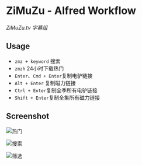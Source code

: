 # ZiMuZu - Alfred Workflow

*ZiMuZu.tv 字幕组*


## Usage

+ `zmz + keyword` 搜索
+ `zmzh` 24小时下载热门
+ `Enter`、`Cmd + Enter`复制电驴链接 
+ `Alt + Enter` 复制磁力链接
+ `Ctrl + Enter`复制全季所有电驴链接
+ `Shift + Enter`复制全集所有磁力链接


## Screenshot

![热门](github.com/norlight/zimuzu-go/screenshot/zmzh.png)

![搜索](github.com/norlight/zimuzu-go/screenshot/zmz_search.png)

![筛选](github.com/norlight/zimuzu-go/screenshot/zmz_filter.png)